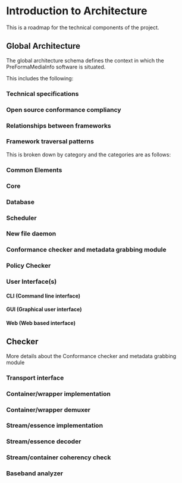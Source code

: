 # Introduction to Architecture

This is a roadmap for the technical components of the project.

## Global Architecture

The global architecture schema defines the context in which the PreFormaMediaInfo software is situated.

This includes the following:

### Technical specifications

### Open source conformance compliancy

### Relationships between frameworks

### Framework traversal patterns

This is broken down by category and the categories are as follows:

### Common Elements

### Core

### Database

### Scheduler

### New file daemon

### Conformance checker and metadata grabbing module

### Policy Checker

### User Interface(s)

#### CLI (Command line interface)

#### GUI (Graphical user interface)

#### Web (Web based interface)


## Checker

More details about the Conformance checker and metadata grabbing module

### Transport interface

### Container/wrapper implementation

### Container/wrapper demuxer

### Stream/essence implementation

### Stream/essence decoder

### Stream/container coherency check

###  Baseband analyzer
